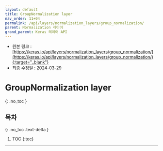 ```yaml
---
layout: default
title: GroupNormalization layer
nav_order: 11+04
permalink: /api/layers/normalization_layers/group_normalization/
parent: Normalization 레이어
grand_parent: Keras 레이어 API
---
```


* 원본 링크 : [https://keras.io/api/layers/normalization_layers/group_normalization/](https://keras.io/api/layers/normalization_layers/group_normalization/){:target="_blank"}
* 최종 수정일 : 2024-03-29

# GroupNormalization layer
{: .no_toc }

## 목차
{: .no_toc .text-delta }

1. TOC
{:toc}

---
